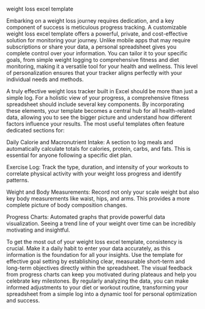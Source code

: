 weight loss excel template


Embarking on a weight loss journey requires dedication, and a key component of success is meticulous progress tracking. A customizable weight loss excel template offers a powerful, private, and cost-effective solution for monitoring your journey. Unlike mobile apps that may require subscriptions or share your data, a personal spreadsheet gives you complete control over your information. You can tailor it to your specific goals, from simple weight logging to comprehensive fitness and diet monitoring, making it a versatile tool for your health and wellness. This level of personalization ensures that your tracker aligns perfectly with your individual needs and methods.



A truly effective weight loss tracker built in Excel should be more than just a simple log. For a holistic view of your progress, a comprehensive fitness spreadsheet should include several key components. By incorporating these elements, your template becomes a central hub for all health-related data, allowing you to see the bigger picture and understand how different factors influence your results. The most useful templates often feature dedicated sections for:





Daily Calorie and Macronutrient Intake: A section to log meals and automatically calculate totals for calories, protein, carbs, and fats. This is essential for anyone following a specific diet plan.


Exercise Log: Track the type, duration, and intensity of your workouts to correlate physical activity with your weight loss progress and identify patterns.


Weight and Body Measurements: Record not only your scale weight but also key body measurements like waist, hips, and arms. This provides a more complete picture of body composition changes.


Progress Charts: Automated graphs that provide powerful data visualization. Seeing a trend line of your weight over time can be incredibly motivating and insightful.





To get the most out of your weight loss excel template, consistency is crucial. Make it a daily habit to enter your data accurately, as this information is the foundation for all your insights. Use the template for effective goal setting by establishing clear, measurable short-term and long-term objectives directly within the spreadsheet. The visual feedback from progress charts can keep you motivated during plateaus and help you celebrate key milestones. By regularly analyzing the data, you can make informed adjustments to your diet or workout routine, transforming your spreadsheet from a simple log into a dynamic tool for personal optimization and success.
